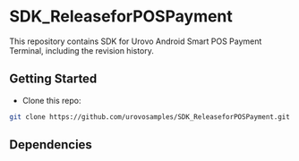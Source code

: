 # SDK_ReleaseforPOSPayment
This repository contains SDK for Urovo Android Smart POS Payment Terminal, including the revision history.

## Getting Started

- Clone this repo:

```sh
git clone https://github.com/urovosamples/SDK_ReleaseforPOSPayment.git
```


## Dependencies

